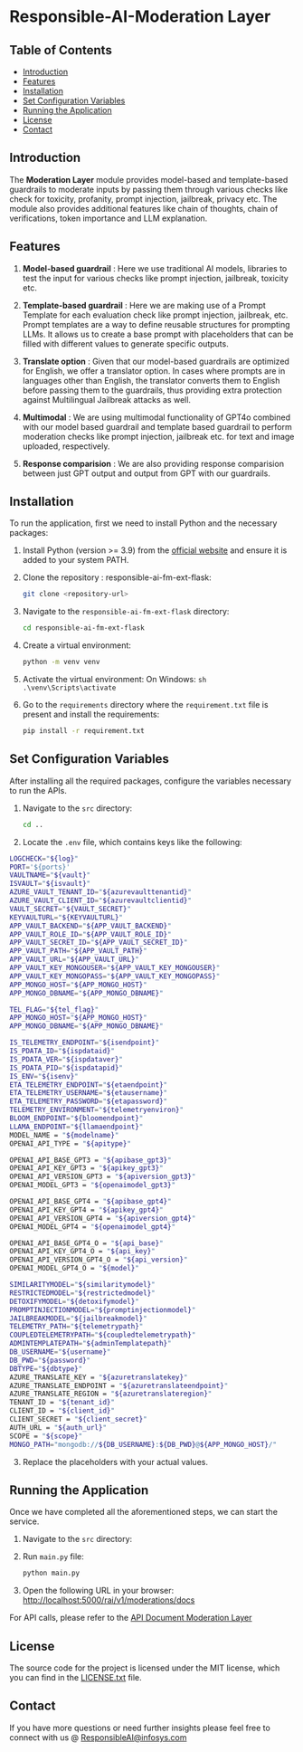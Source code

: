 # Responsible-AI-Moderation Layer 

## Table of Contents

- [Introduction](#introduction)
- [Features](#features)
- [Installation](#installation)
- [Set Configuration Variables](#set-configuration-variables)
- [Running the Application](#running-the-application)
- [License](#license)
- [Contact](#contact)
 
## Introduction
The **Moderation Layer** module provides model-based and template-based guardrails to moderate inputs by passing them through various checks like check for toxicity, profanity, prompt injection, jailbreak, privacy etc. The module also provides additional features like chain of thoughts, chain of verifications, token importance and LLM explanation.

## Features
1. **Model-based guardrail** : Here we use traditional AI models, libraries to test the input for various checks like prompt injection, jailbreak, toxicity etc.

2. **Template-based guardrail** : Here we  are making use of a Prompt Template for each evaluation check like prompt injection, jailbreak, etc. Prompt templates are a way to define reusable structures for prompting LLMs. It allows us to create a base prompt with placeholders that can be filled with different values to generate specific outputs. 

3. **Translate option** : Given that our model-based guardrails are optimized for English, we offer a translator option. In cases where prompts are in languages other than English, the translator converts them to English before passing them to the guardrails, thus providing extra protection against Multilingual Jailbreak attacks as well.

4. **Multimodal** : We are using multimodal functionality of GPT4o combined with our model based guardrail and template based guardrail to perform moderation checks like prompt injection, jailbreak etc. for text and image uploaded, respectively.

5. **Response comparision** : We are also providing response comparision between just GPT output and output from GPT with our guardrails. 

## Installation
To run the application, first we need to install Python and the necessary packages:

1. Install Python (version >= 3.9) from the [official website](https://www.python.org/downloads/) and ensure it is added to your system PATH.

2. Clone the repository : responsible-ai-fm-ext-flask:
    ```sh
    git clone <repository-url>
    ```

3. Navigate to the `responsible-ai-fm-ext-flask` directory:
    ```sh
    cd responsible-ai-fm-ext-flask
    ```

4. Create a virtual environment:
    ```sh
    python -m venv venv
    ```

5. Activate the virtual environment:
   On Windows:
        ```sh
        .\venv\Scripts\activate
         ```

6. Go to the `requirements` directory where the `requirement.txt` file is present and install the requirements:
    ```sh
    pip install -r requirement.txt
    ```

## Set Configuration Variables
After installing all the required packages, configure the variables necessary to run the APIs.

1. Navigate to the `src` directory:
    ```sh
    cd ..
    ```

2. Locate the `.env` file, which contains keys like the following:

  ```sh
  LOGCHECK="${log}"
  PORT='${ports}'
  VAULTNAME="${vault}"
  ISVAULT="${isvault}"
  AZURE_VAULT_TENANT_ID="${azurevaulttenantid}"
  AZURE_VAULT_CLIENT_ID="${azurevaultclientid}"
  VAULT_SECRET="${VAULT_SECRET}"
  KEYVAULTURL="${KEYVAULTURL}"
  APP_VAULT_BACKEND="${APP_VAULT_BACKEND}"
  APP_VAULT_ROLE_ID="${APP_VAULT_ROLE_ID}"
  APP_VAULT_SECRET_ID="${APP_VAULT_SECRET_ID}"
  APP_VAULT_PATH="${APP_VAULT_PATH}"
  APP_VAULT_URL="${APP_VAULT_URL}"
  APP_VAULT_KEY_MONGOUSER="${APP_VAULT_KEY_MONGOUSER}"
  APP_VAULT_KEY_MONGOPASS="${APP_VAULT_KEY_MONGOPASS}"
  APP_MONGO_HOST="${APP_MONGO_HOST}"
  APP_MONGO_DBNAME="${APP_MONGO_DBNAME}"

  TEL_FLAG="${tel_flag}"
  APP_MONGO_HOST="${APP_MONGO_HOST}"
  APP_MONGO_DBNAME="${APP_MONGO_DBNAME}"

  IS_TELEMETRY_ENDPOINT="${isendpoint}"
  IS_PDATA_ID="${ispdataid}"
  IS_PDATA_VER="${ispdataver}"
  IS_PDATA_PID="${ispdatapid}"
  IS_ENV="${isenv}"
  ETA_TELEMETRY_ENDPOINT="${etaendpoint}"
  ETA_TELEMETRY_USERNAME="${etausername}"
  ETA_TELEMETRY_PASSWORD="${etapassword}"
  TELEMETRY_ENVIRONMENT="${telemetryenviron}"
  BLOOM_ENDPOINT="${bloomendpoint}"
  LLAMA_ENDPOINT="${llamaendpoint}"
  MODEL_NAME = "${modelname}"
  OPENAI_API_TYPE = "${apitype}"

  OPENAI_API_BASE_GPT3 = "${apibase_gpt3}"
  OPENAI_API_KEY_GPT3 = "${apikey_gpt3}"
  OPENAI_API_VERSION_GPT3 = "${apiversion_gpt3}"                
  OPENAI_MODEL_GPT3 = "${openaimodel_gpt3}"

  OPENAI_API_BASE_GPT4 = "${apibase_gpt4}"
  OPENAI_API_KEY_GPT4 = "${apikey_gpt4}"
  OPENAI_API_VERSION_GPT4 = "${apiversion_gpt4}"  
  OPENAI_MODEL_GPT4 = "${openaimodel_gpt4}"

  OPENAI_API_BASE_GPT4_O = "${api_base}"
  OPENAI_API_KEY_GPT4_O = "${api_key}"
  OPENAI_API_VERSION_GPT4_O = "${api_version}"  
  OPENAI_MODEL_GPT4_O = "${model}"

  SIMILARITYMODEL="${similaritymodel}"
  RESTRICTEDMODEL="${restrictedmodel}"
  DETOXIFYMODEL="${detoxifymodel}"
  PROMPTINJECTIONMODEL="${promptinjectionmodel}"
  JAILBREAKMODEL="${jailbreakmodel}"
  TELEMETRY_PATH="${telemetrypath}"
  COUPLEDTELEMETRYPATH="${coupledtelemetrypath}"
  ADMINTEMPLATEPATH="${adminTemplatepath}"
  DB_USERNAME="${username}"
  DB_PWD="${password}"
  DBTYPE="${dbtype}"
  AZURE_TRANSLATE_KEY = "${azuretranslatekey}"
  AZURE_TRANSLATE_ENDPOINT = "${azuretranslateendpoint}"
  AZURE_TRANSLATE_REGION = "${azuretranslateregion}"
  TENANT_ID = "${tenant_id}"
  CLIENT_ID = "${client_id}"
  CLIENT_SECRET = "${client_secret}"
  AUTH_URL = "${auth_url}"
  SCOPE = "${scope}"
  MONGO_PATH="mongodb://${DB_USERNAME}:${DB_PWD}@${APP_MONGO_HOST}/"
  ```

3. Replace the placeholders with your actual values.

## Running the Application
Once we have completed all the aforementioned steps, we can start the service.

1. Navigate to the `src` directory:

2. Run `main.py` file:
    ```sh
    python main.py
     ```

3. Open the following URL in your browser:
   [http://localhost:5000/rai/v1/moderations/docs](http://localhost:5000/rai/v1/moderations/docs)

For API calls, please refer to the [API Document Moderation Layer](https://infosys.atlassian.net/wiki/spaces/IF/pages/207815356/Responsible+AI+-+Tools)
  
## License
The source code for the project is licensed under the MIT license, which you can find in the [LICENSE.txt](LICENSE.txt) file.

## Contact
If you have more questions or need further insights please feel free to connect with us @ ResponsibleAI@infosys.com








